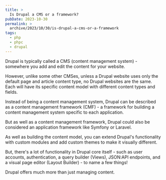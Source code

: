 ```yaml
---
title: >
  Is Drupal a CMS or a framework?
pubDate: 2023-10-30
permalink: >
  archive/2023/10/30/is-drupal-a-cms-or-a-framework
tags:
  - php
  - phpc
  - drupal
---
```


Drupal is typically called a CMS (content management system) - somewhere you add and edit the content for your website.

However, unlike some other CMSes, unless a Drupal website uses only the default page and article content type, no Drupal websites are the same. Each will have its specific content model with different content types and fields.

Instead of being a content management system, Drupal can be described as a content management framework (CMF) - a framework for building a content management system specific to each application.

But as well as a content management framework, Drupal could also be considered an application framework like Symfony or Laravel.

As well as building the content model, you can extend Drupal's functionality with custom modules and add custom themes to make it visually different.

But, there's a lot of functionality in Drupal core itself - such as user accounts, authentication, a query builder (Views), JSON:API endpoints, and a visual page editor (Layout Builder) - to name a few things!

Drupal offers much more than just managing content.
